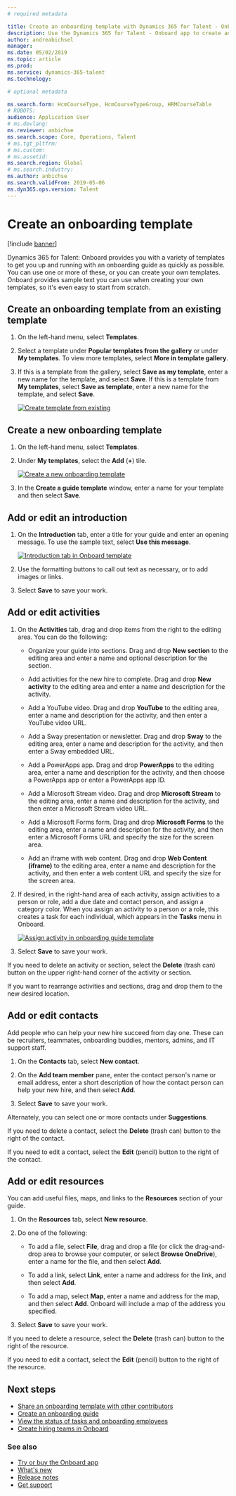 ```yaml
---
# required metadata

title: Create an onboarding template with Dynamics 365 for Talent - Onboard
description: Use the Dynamics 365 for Talent - Onboard app to create an onboarding guide template for your new hires. This is an essential first step in your human capital management hire-to-retire strategy.
author: andreabichsel
manager:
ms.date: 05/02/2019
ms.topic: article
ms.prod:
ms.service: dynamics-365-talent
ms.technology:

# optional metadata

ms.search.form: HcmCourseType, HcmCourseTypeGroup, HRMCourseTable
# ROBOTS:
audience: Application User
# ms.devlang:
ms.reviewer: anbichse
ms.search.scope: Core, Operations, Talent
# ms.tgt_pltfrm:
# ms.custom:
# ms.assetid:
ms.search.region: Global
# ms.search.industry:
ms.author: anbichse
ms.search.validFrom: 2019-05-06
ms.dyn365.ops.version: Talent
---
```


# Create an onboarding template

[!include [banner](includes/banner.md)]

Dynamics 365 for Talent: Onboard provides you with a variety of templates to get you up and running with an onboarding guide as quickly as possible. You can use one or more of these, or you can create your own templates. Onboard provides sample text you can use when creating your own templates, so it's even easy to start from scratch.

## Create an onboarding template from an existing template

1. On the left-hand menu, select **Templates**.

2. Select a template under **Popular templates from the gallery** or under **My templates**. To view more templates, select **More in template gallery**.

3. If this is a template from the gallery, select **Save as my template**, enter a new name for the template, and select **Save**. If this is a template from **My templates**, select **Save as template**, enter a new name for the template, and select **Save**.

   [![Create template from existing](./media/onboard-save-template.png)](./media/onboard-save-template.png)

## Create a new onboarding template

1. On the left-hand menu, select **Templates**.

2. Under **My templates**, select the **Add** (**+**) tile.

   [![Create a new onboarding template](./media/onboard-create-new-template.png)](./media/onboard-create-new-template.png)

3. In the **Create a guide template** window, enter a name for your template and then select **Save**.

## Add or edit an introduction

1. On the **Introduction** tab, enter a title for your guide and enter an opening message. To use the sample text, select **Use this message**. 

   [![Introduction tab in Onboard template](./media/onboard-template-introduction.png)](./media/onboard-template-introduction.png)

2. Use the formatting buttons to call out text as necessary, or to add images or links.

3. Select **Save** to save your work.

## Add or edit activities

1. On the **Activities** tab, drag and drop items from the right to the editing area. You can do the following:

    - Organize your guide into sections. Drag and drop **New section** to the editing area and enter a name and optional description for the section.

    - Add activities for the new hire to complete. Drag and drop **New activity** to the editing area and enter a name and description for the activity. 

    - Add a YouTube video. Drag and drop **YouTube** to the editing area, enter a name and description for the activity, and then enter a YouTube video URL.

    - Add a Sway presentation or newsletter. Drag and drop **Sway** to the editing area, enter a name and description for the activity, and then enter a Sway embedded URL.

    - Add a PowerApps app. Drag and drop **PowerApps** to the editing area, enter a name and description for the activity, and then choose a PowerApps app or enter a PowerApps app ID.

    - Add a Microsoft Stream video. Drag and drop **Microsoft Stream** to the editing area, enter a name and description for the activity, and then enter a Microsoft Stream video URL. 

    - Add a Microsoft Forms form. Drag and drop **Microsoft Forms** to the editing area, enter a name and description for the activity, and then enter a Microsoft Forms URL and specify the size for the screen area. 

    - Add an iframe with web content. Drag and drop **Web Content (iframe)** to the editing area, enter a name and description for the activity, and then enter a web content URL and specify the size for the screen area. 

2. If desired, in the right-hand area of each activity, assign activities to a person or role, add a due date and contact person, and assign a category color. When you assign an activity to a person or a role, this creates a task for each individual, which appears in the **Tasks** menu in Onboard.

   [![Assign activity in onboarding guide template](./media/onboard-assign-activity.png)](./media/onboard-assign-activity.png)

3. Select **Save** to save your work. 

If you need to delete an activity or section, select the **Delete** (trash can) button on the upper right-hand corner of the activity or section.

If you want to rearrange activities and sections, drag and drop them to the new desired location.

## Add or edit contacts

Add people who can help your new hire succeed from day one. These can be recruiters, teammates, onboarding buddies, mentors, admins, and IT support staff.

1. On the **Contacts** tab, select **New contact**.

2. On the **Add team member** pane, enter the contact person's name or email address, enter a short description of how the contact person can help your new hire, and then select **Add**. 

3. Select **Save** to save your work. 

Alternately, you can select one or more contacts under **Suggestions**.

If you need to delete a contact, select the **Delete** (trash can) button to the right of the contact.

If you need to edit a contact, select the **Edit** (pencil) button to the right of the contact.

## Add or edit resources

You can add useful files, maps, and links to the **Resources** section of your guide.

1. On the **Resources** tab, select **New resource**.

2. Do one of the following:

    - To add a file, select **File**, drag and drop a file (or click the drag-and-drop area to browse your computer, or select **Browse OneDrive**), enter a name for the file, and then select **Add**.

    - To add a link, select **Link**, enter a name and address for the link, and then select **Add**.

    - To add a map, select **Map**, enter a name and address for the map, and then select **Add**. Onboard will include a map of the address you specified.

3. Select **Save** to save your work. 

If you need to delete a resource, select the **Delete** (trash can) button to the right of the resource.

If you need to edit a contact, select the **Edit** (pencil) button to the right of the resource.

## Next steps

- [Share an onboarding template with other contributors](./onboard-share-template.md)
- [Create an onboarding guide](./onboard-create-guide.md)
- [View the status of tasks and onboarding employees](./onboard-view-status.md)
- [Create hiring teams in Onboard](./onboard-create-team.md)

### See also

- [Try or buy the Onboard app](https://dynamics.microsoft.com/en-us/talent/onboard/)
- [What's new](./whats-new.md)
- [Release notes](https://docs.microsoft.com/en-us/business-applications-release-notes/index)
- [Get support](./talent-support.md)


